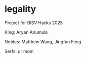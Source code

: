 # legality

Project for BISV Hacks 2025

King: Aryan Anumula

Nobles: Matthew Wang, Jingfan Feng

Serfs: ur mom
